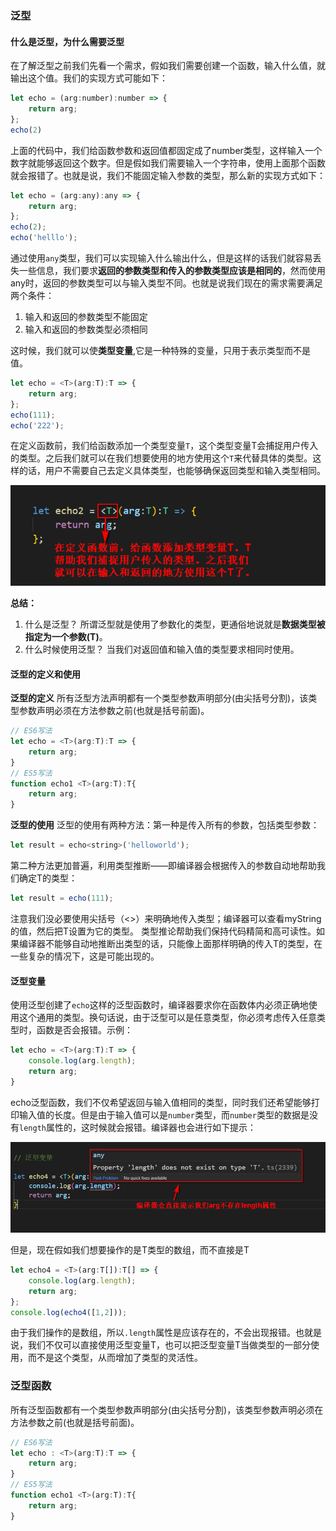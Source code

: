 ### 泛型

#### 什么是泛型，为什么需要泛型
在了解泛型之前我们先看一个需求，假如我们需要创建一个函数，输入什么值，就输出这个值。我们的实现方式可能如下：
```javascript
let echo = (arg:number):number => {
    return arg;
};
echo(2)
```
上面的代码中，我们给函数参数和返回值都固定成了number类型，这样输入一个数字就能够返回这个数字。但是假如我们需要输入一个字符串，使用上面那个函数就会报错了。也就是说，我们不能固定输入参数的类型，那么新的实现方式如下：
```javascript
let echo = (arg:any):any => {
    return arg;
};
echo(2);
echo('helllo');
```
通过使用`any`类型，我们可以实现输入什么输出什么，但是这样的话我们就容易丢失一些信息，我们要求**返回的参数类型和传入的参数类型应该是相同的**，然而使用any时，返回的参数类型可以与输入类型不同。也就是说我们现在的需求需要满足两个条件：
1. 输入和返回的参数类型不能固定
2. 输入和返回的参数类型必须相同

这时候，我们就可以使**类型变量**,它是一种特殊的变量，只用于表示类型而不是值。
```javascript
let echo = <T>(arg:T):T => {
    return arg;
};
echo(111);
echo('222');
```
在定义函数前，我们给函数添加一个类型变量`T`，这个类型变量T会捕捉用户传入的类型。之后我们就可以在我们想要使用的地方使用这个`T`来代替具体的类型。这样的话，用户不需要自己去定义具体类型，也能够确保返回类型和输入类型相同。

![泛型](/assets/js/ts005.png)

**总结：**
1. 什么是泛型？
所谓泛型就是使用了参数化的类型，更通俗地说就是**数据类型被指定为一个参数(T)**。
2. 什么时候使用泛型？
当我们对返回值和输入值的类型要求相同时使用。

#### 泛型的定义和使用
**泛型的定义**
所有泛型方法声明都有一个类型参数声明部分(由尖括号分割)，该类型参数声明必须在方法参数之前(也就是括号前面)。
```javascript
// ES6写法
let echo = <T>(arg:T):T => {
    return arg;
}
// ES5写法
function echo1 <T>(arg:T):T{
    return arg;
}
```
**泛型的使用**
泛型的使用有两种方法：第一种是传入所有的参数，包括类型参数：
```javascript
let result = echo<string>('helloworld');
```
第二种方法更加普遍，利用类型推断——即编译器会根据传入的参数自动地帮助我们确定T的类型：
```javascript
let result = echo(111);
```
注意我们没必要使用尖括号（<>）来明确地传入类型；编译器可以查看myString的值，然后把T设置为它的类型。 类型推论帮助我们保持代码精简和高可读性。如果编译器不能够自动地推断出类型的话，只能像上面那样明确的传入T的类型，在一些复杂的情况下，这是可能出现的。

#### 泛型变量
使用泛型创建了`echo`这样的泛型函数时，编译器要求你在函数体内必须正确地使用这个通用的类型。换句话说，由于泛型可以是任意类型，你必须考虑传入任意类型时，函数是否会报错。示例：
```javascript
let echo = <T>(arg:T):T => {
    console.log(arg.length);
    return arg;
}
```
echo泛型函数，我们不仅希望返回与输入值相同的类型，同时我们还希望能够打印输入值的长度。但是由于输入值可以是`number`类型，而`number`类型的数据是没有`length`属性的，这时候就会报错。编译器也会进行如下提示：

![泛型](/assets/js/ts005-1.png)

但是，现在假如我们想要操作的是T类型的数组，而不直接是T
```javascript
let echo4 = <T>(arg:T[]):T[] => {
    console.log(arg.length);
    return arg;
};
console.log(echo4([1,2]));
```
由于我们操作的是数组，所以`.length`属性是应该存在的，不会出现报错。也就是说，我们不仅可以直接使用泛型变量T，也可以把泛型变量T当做类型的一部分使用，而不是这个类型，从而增加了类型的灵活性。

### 泛型函数
所有泛型函数都有一个类型参数声明部分(由尖括号分割)，该类型参数声明必须在方法参数之前(也就是括号前面)。
```javascript
// ES6写法
let echo : <T>(arg:T):T => {
    return arg;
}
// ES5写法
function echo1 <T>(arg:T):T{
    return arg;
}
```
